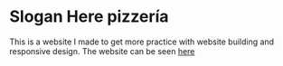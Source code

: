 # Slogan Here pizzería

This is a website I made to get more practice with website building and responsive design. The website can be seen [here](https://sengerm.github.io/SloganHerePizzeria_website/index.html)
